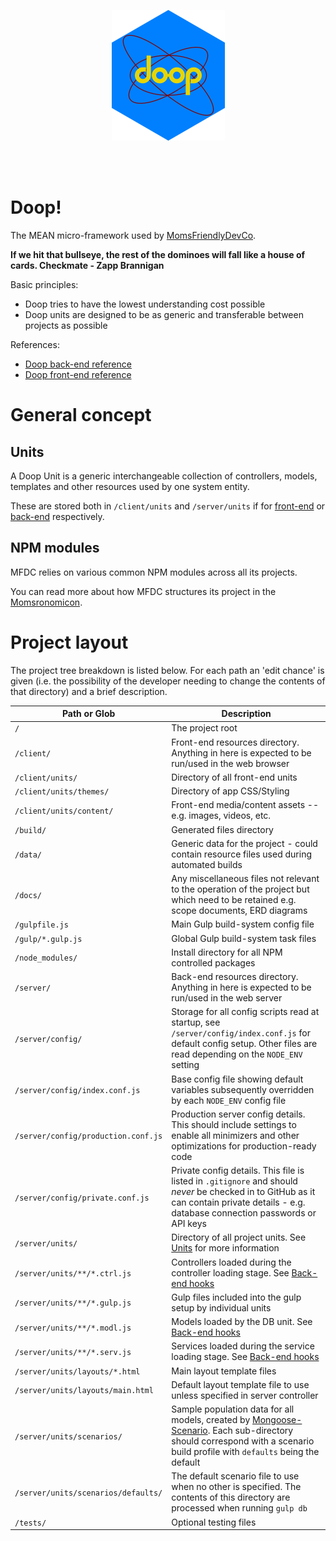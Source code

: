 <p align="center">
	<img src="https://github.com/MomsFriendlyDevCo/Doop/raw/master/DOOP/assets/doop.png">
</p>
<br><br>

Doop!
=====
The MEAN micro-framework used by [MomsFriendlyDevCo](http://mfdc.biz).

**If we hit that bullseye, the rest of the dominoes will fall like a house of cards. Checkmate - Zapp Brannigan**


Basic principles:

* Doop tries to have the lowest understanding cost possible
* Doop units are designed to be as generic and transferable between projects as possible


References:

* [Doop back-end reference](BACKEND.md)
* [Doop front-end reference](FRONTEND.md)


General concept
===============

Units
-----
A Doop Unit is a generic interchangeable collection of controllers, models, templates and other resources used by one system entity.

These are stored both in `/client/units` and `/server/units` if for [front-end](FRONTEND.md) or [back-end](BACKEND.md) respectively.


NPM modules
-----------
MFDC relies on various common NPM modules across all its projects.

You can read more about how MFDC structures its project in the [Momsronomicon](https://github.com/MomsFriendlyDevCo/Momsronomicon/blob/master/devstack-node.md).


Project layout
==============
The project tree breakdown is listed below. For each path an 'edit chance' is given (i.e. the possibility of the developer needing to change the contents of that directory) and a brief description.


| Path or Glob                        | Description |
|-------------------------------------|-------------|
| `/`                                 | The project root |
| `/client/`                          | Front-end resources directory. Anything in here is expected to be run/used in the web browser |
| `/client/units/`                    | Directory of all front-end units |
| `/client/units/themes/`             | Directory of app CSS/Styling |
| `/client/units/content/`            | Front-end media/content assets -- e.g. images, videos, etc. |
| `/build/`                           | Generated files directory |
| `/data/`                            | Generic data for the project - could contain resource files used during automated builds |
| `/docs/`                            | Any miscellaneous files not relevant to the operation of the project but which need to be retained e.g. scope documents, ERD diagrams |
| `/gulpfile.js`                      | Main Gulp build-system config file |
| `/gulp/*.gulp.js`                   | Global Gulp build-system task files |
| `/node_modules/`                    | Install directory for all NPM controlled packages |
| `/server/`                          | Back-end resources directory. Anything in here is expected to be run/used in the web server |
| `/server/config/`                   | Storage for all config scripts read at startup, see `/server/config/index.conf.js` for default config setup. Other files are read depending on the `NODE_ENV` setting |
| `/server/config/index.conf.js`      | Base config file showing default variables subsequently overridden by each `NODE_ENV` config file |
| `/server/config/production.conf.js` | Production server config details. This should include settings to enable all minimizers and other optimizations for production-ready code |
| `/server/config/private.conf.js`    | Private config details. This file is listed in `.gitignore` and should *never* be checked in to GitHub as it can contain private details - e.g. database connection passwords or API keys |
| `/server/units/`                    | Directory of all project units. See [Units](#units) for more information |
| `/server/units/**/*.ctrl.js`        | Controllers loaded during the controller loading stage. See [Back-end hooks](#back-end-hooks) |
| `/server/units/**/*.gulp.js`        | Gulp files included into the gulp setup by individual units |
| `/server/units/**/*.modl.js`        | Models loaded by the DB unit. See [Back-end hooks](#back-end-hooks) |
| `/server/units/**/*.serv.js`        | Services loaded during the service loading stage. See [Back-end hooks](#back-end-hooks) |
| `/server/units/layouts/*.html`      | Main layout template files |
| `/server/units/layouts/main.html`   | Default layout template file to use unless specified in server controller |
| `/server/units/scenarios/`          | Sample population data for all models, created by [Mongoose-Scenario](https://github.com/hash-bang/Node-Mongoose-Scenario). Each sub-directory should correspond with a scenario build profile with `defaults` being the default |
| `/server/units/scenarios/defaults/` | The default scenario file to use when no other is specified. The contents of this directory are processed when running `gulp db` |
| `/tests/`                           | Optional testing files |
